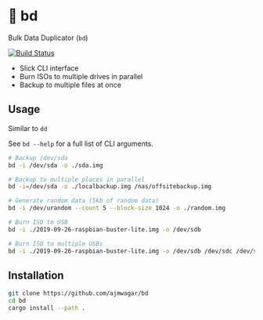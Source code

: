 # 💾 bd
Bulk Data Duplicator (`bd`)

[![Build Status](https://travis-ci.org/ajmwagar/bd.svg?branch=master)](https://travis-ci.org/ajmwagar/bd)

- Slick CLI interface
- Burn ISOs to multiple drives in parallel
- Backup to multiple files at once

## Usage
Similar to `dd`

See `bd --help` for a full list of CLI arguments.

```bash
# Backup /dev/sda
bd -i /dev/sda -o ./sda.img
```

```bash
# Backup to multiple places in parallel
bd -i=/dev/sda -o ./localbackup.img /nas/offsitebackup.img
```

```bash
# Generate random data (5kb of random data)
bd -i /dev/urandom --count 5 --block-size 1024 -o ./random.img
```

```bash
# Burn ISO to USB
bd -i ./2019-09-26-raspbian-buster-lite.img -o /dev/sdb
```

```bash
# Burn ISO to multiple USBs
bd -i ./2019-09-26-raspbian-buster-lite.img -o /dev/sdb /dev/sdc /dev/sdd
```

## Installation

```bash
git clone https://github.com/ajmwagar/bd
cd bd
cargo install --path .
```
